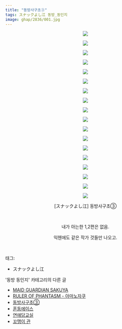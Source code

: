 ```yaml
---
title: "동방사구초③"
tags: スナックよし江 동방_동인지
image: ghap/2836/001.jpg
---
```

<div class="article">
<p style="text-align: center; clear: none; float: none;"><img src="{{ site.nasurl }}/ghap/2836/001.jpg"/></p>
<p style="text-align: center; clear: none; float: none;"><img src="{{ site.nasurl }}/ghap/2836/002.jpg"/></p>
<p style="text-align: center; clear: none; float: none;"><img src="{{ site.nasurl }}/ghap/2836/003.jpg"/></p>
<p style="text-align: center; clear: none; float: none;"><img src="{{ site.nasurl }}/ghap/2836/004.jpg"/></p>
<p style="text-align: center; clear: none; float: none;"><img src="{{ site.nasurl }}/ghap/2836/005.jpg"/></p>
<p style="text-align: center; clear: none; float: none;"><img src="{{ site.nasurl }}/ghap/2836/006.jpg"/></p>
<p style="text-align: center; clear: none; float: none;"><img src="{{ site.nasurl }}/ghap/2836/007.jpg"/></p>
<p style="text-align: center; clear: none; float: none;"><img src="{{ site.nasurl }}/ghap/2836/008.jpg"/></p>
<p style="text-align: center; clear: none; float: none;"><img src="{{ site.nasurl }}/ghap/2836/009.jpg"/></p>
<p style="text-align: center; clear: none; float: none;"><img src="{{ site.nasurl }}/ghap/2836/010.jpg"/></p>
<p style="text-align: center; clear: none; float: none;"><img src="{{ site.nasurl }}/ghap/2836/011.jpg"/></p>
<p style="text-align: center; clear: none; float: none;"><img src="{{ site.nasurl }}/ghap/2836/012.jpg"/></p>
<p style="text-align: center; clear: none; float: none;"><img src="{{ site.nasurl }}/ghap/2836/013.jpg"/></p>
<p style="text-align: center; clear: none; float: none;"><img src="{{ site.nasurl }}/ghap/2836/014.jpg"/></p>
<p style="text-align: center; clear: none; float: none;"><img src="{{ site.nasurl }}/ghap/2836/015.jpg"/></p>
<p style="text-align: center; clear: none; float: none;"><img src="{{ site.nasurl }}/ghap/2836/016.jpg"/></p>
<p style="text-align: center; clear: none; float: none;"><img src="{{ site.nasurl }}/ghap/2836/017.jpg"/></p>
<p style="text-align: center; clear: none; float: none;"><img src="{{ site.nasurl }}/ghap/2836/018.jpg"/></p>
<p style="text-align: center; clear: none; float: none;">[スナックよし江] 동방사구초③</p>
<p style="text-align: center; clear: none; float: none;"><br/></p>
<p style="text-align: center; clear: none; float: none;">내가 아는한 1,2편은 없음.</p>
<p style="text-align: center; clear: none; float: none;">익헨에도 같은 작가 것들만 나오고.</p>
<p><br/></p>
</div><div class="tagTrail">
<p>태그: </p>
<ul>
<li>スナックよし江</li>
</ul>
</div><div class="another">
<p>'동방 동인지' 카테고리의 다른 글</p>
<ul>
<li><a href="/2016-12-05-ghap_2838">MAID GUARDIAN SAKUYA</a></li>
<li><a href="/2016-12-05-ghap_2837">RULER OF PHANTASM - 아마노자쿠</a></li>
<li><a href="/2016-12-05-ghap_2836">동방사구초③</a></li>
<li><a href="/2016-12-05-ghap_2835">혼동에이스</a></li>
<li><a href="/2016-12-05-ghap_2834">연애담교실</a></li>
<li><a href="/2016-12-03-ghap_2829">꼬맹이 관</a></li>
</ul>
</div><div class="cb_module cb_fluid">
<div class="cb_wrt cb_profile">
</div><!-- commentList close -->
</div>